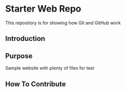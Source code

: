 # Starter Web Repo

This repository is for showing how Git and GitHub work

## Introduction

## Purpose

Sample website with plenty of files for test

## How To Contribute
